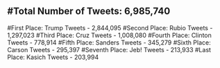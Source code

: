 #Total Number of Tweets: 6,985,740 
---
#First Place: Trump Tweets - 2,844,095
#Second Place: Rubio Tweets - 1,297,023
#Third Place: Cruz Tweets - 1,008,080
#Fourth Place: Clinton Tweets - 778,914
#Fifth Place: Sanders Tweets - 345,279
#Sixth Place: Carson Tweets - 295,397
#Seventh Place: Jeb! Tweets - 213,933
#Last Place: Kasich Tweets - 203,994
